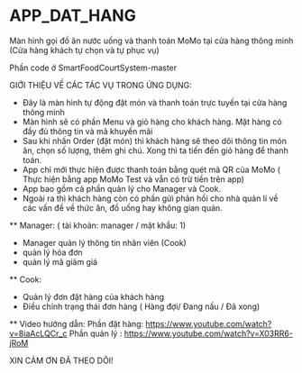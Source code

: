 # APP_DAT_HANG
Màn hình gọi đồ ăn nước uống và thanh toán MoMo tại cửa hàng thông minh (Cửa hàng khách tự chọn và tự phục vụ)

Phần code ở SmartFoodCourtSystem-master

GIỚI THIỆU VỀ CÁC TÁC VỤ TRONG ỨNG DỤNG:
- Đây là màn hình tự động đặt món và thanh toán trực tuyến tại cửa hàng thông minh
- Màn hình sẽ có phần Menu và giỏ hàng cho khách hàng. Mặt hàng có đầy đủ thông tin và mã khuyến mãi 
- Sau khi nhấn Order (đặt món) thì khách hàng sẽ theo dõi thông tin món ăn, chọn số lượng, thêm ghi chú. Xong thì ta tiến đến giỏ hàng để thanh toán.
- App chỉ mới thực hiện được thanh toán bằng quét mã QR của MoMo ( Thực hiện bằng app MoMo Test và vẫn có trừ tiền trên app)
- App bao gồm cả phần quản lý cho Manager và Cook. 
- Ngoài ra thì khách hàng còn có phần gửi phản hồi cho nhà quản lí về các vấn đề về thức ăn, đồ uống hay không gian quán. 
 
 ** Manager:
  ( tài khoản: manager  / mật khẩu: 1) 
   - Manager quản lý thông tin nhân viên (Cook)
   - quản lý hóa đơn 
   - quản lý mã giảm giá 
   
 ** Cook:
   - Quản lý đơn đặt hàng của khách hàng 
   - Điều chỉnh trạng thái đơn hàng ( Hàng đợi/ Đang nấu / Đã xong)
   
 ** Video hướng dẫn:
  Phần đặt hàng: https://www.youtube.com/watch?v=8iaAcLQCr_c
  Phần quản lý : https://www.youtube.com/watch?v=X03RR6-jRoM 
  
  XIN CẢM ƠN ĐÃ THEO DÕI! 
  
 
  
  
 


